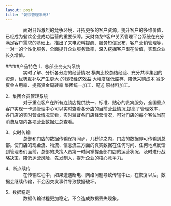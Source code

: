 ```yaml
---
layout: post
title: "餐饮管理系统3"
---
```


&emsp;&emsp;&emsp;&emsp;面对日趋激烈的竞争环境，开拓更多的客户资源，提升客户的多维价值，已经成为餐饮企业成功运营的重要保障。天财商龙®客户关系管理平台系统在充分满足客户需求的基础上，推出了来电资料提醒、服务短信发布、客户营销管理等，一对一的个性化服务，全面提升企业服务效率，深入挖掘客户潜在价值，实现企业长久增值。

#####产品特色
1、总部业务支持系统  
&emsp;&emsp;&emsp;&emsp;实时了解、分析各分店的经营情况 横向比较总结经验、充分共享集团的资源，优势互补以产生更大 的规模经济效益 大幅度降低库存、降低采购成本 减少资金占用率、提高资金周转率 集团统一加工、配送 原材料加工。  

2、集团会员管理系统  
&emsp;&emsp;&emsp;&emsp;对于重点客户在所有连锁店提供统一、标准、贴心的贵宾服务，全国重点客户实现一卡通管理中心可以实时查看各分店的当前营业情况,提高了管理效率， 各门店的实时营业情况查看，实时监督各门店经营情况，可对门店的每个客位当前消费及店内各项营业数据汇总查看。  

3、实时传输  
&emsp;&emsp;&emsp;&emsp;总部和门店的数据传输保持同步，几秒钟之内，门店的数据即可传输到总部。使门店的现金流、物流、信息流三方面的真实数据在任何时间、任何地点反馈到管理者们面前，总部的决策人员第一时间掌握全部门店的运营状况，及时进行战略决策，降低运营风险，先发制人，提升企业的核心竞争力。  

4、断点续传  
&emsp;&emsp;&emsp;&emsp;在传输过程中，如果遭遇断电、网络问题导致传输中止，在恢复以后，数据会继续传输，不会因突发事件导致数据破坏。

5、数据稳定  
&emsp;&emsp;&emsp;&emsp;数据传输过程更加稳定，不会造成数据丢失现象。
